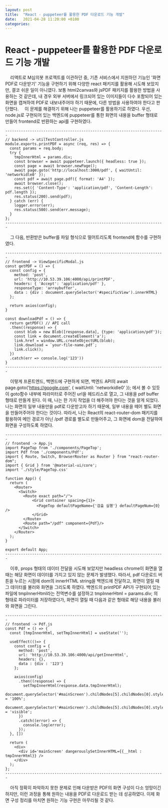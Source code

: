 ```yaml
---
layout: post
title:  "React - puppeteer를 활용한 PDF 다운로드 기능 개발"
date:   2021-04-28 11:20:00 +0100
categories:
---
```


# React - puppeteer를 활용한 PDF 다운로드 기능 개발
&nbsp;
&nbsp;
리액트로 M심의봇 프로젝트를 이관하던 중, 기존 서비스에서 지원하던 기능인 '화면 PDF로 다운받기' 기능을 구현하기 위해 다양한 react 패키지를 활용해
시도해 보았지만, 결코 쉬운 일이 아니였다.
보통 html2canvas와 jsPDF 패키지를 활용한 방법을 사용하는 것 같은데, 내 경우 외부 서버에서 링크되어 있는 이미지들이 다수 포함되어 있는 화면을
캡쳐하여 PDF로 내보내주어야 하기 때문에, 다른 방법을 사용하여야 한다고 판단했다.
&nbsp;
&nbsp;
이 문제를 해결하기 위해 나는 puppeteer를 활용하기로 하였다. 우선, node.js로 구현되어 있는 백엔드에 puppeteer를 통한 화면의 내용을 buffer 형태로
만들어 frontend로 반환하는 api를 구현하였다.
&nbsp;
&nbsp;
```
-----------------------------------------------------------------------
// backend -> utilTestController.js
module.exports.printPDF = async (req, res) => {
  const params = req.body;
  try {
    tmpInnerHtml = params.div;
    const browser = await puppeteer.launch({ headless: true });
    const page = await browser.newPage();
    await page.goto('http://localhost:3000/pdf', { waitUntil: 'networkidle0' });
    const pdf = await page.pdf({ format: 'A4' });
    await browser.close();
    res.set({ 'Content-Type': 'application/pdf', 'Content-Length': pdf.length });
    res.status(200).send(pdf);
  } catch (err) {
    logger.error(err);
    res.status(500).send(err.message);
  }
};
-----------------------------------------------------------------------
```
&nbsp;
&nbsp;
그 다음, 반환받은 buffer를 파일 형식으로 떨어트리도록 frontend에 함수를 구현하였다.
&nbsp;
&nbsp;
```
-----------------------------------------------------------------------
// frontend -> ViewSpecificModal.js
const getPDF = () => {
  const config = {
    method: 'post',
    url: 'http://10.53.39.106:4000/api/printPDF',
    headers: { 'Accept': 'application/pdf' },
    responseType: 'arraybuffer',
    data : {div : document.querySelector('#specificView').innerHTML}
  };

  return axios(config);
}

const downloadPdf = () => {
  return getPDF() // API call
  .then((response) => {
    const blob = new Blob([response.data], {type: 'application/pdf'});
    const link = document.createElement('a');
    link.href = window.URL.createObjectURL(blob);
    link.download = `your-file-name.pdf`;
    link.click();
  })
  .catch(err => console.log('123'))
}
-----------------------------------------------------------------------
```
&nbsp;
&nbsp;
이렇게 프론트엔드, 백엔드에 구현하게 되면, 백엔드 API의
await page.goto('https://google.com', { waitUntil: 'networkidle0' });
에서 볼 수 있듯이 goto함수 내부에 파라미터로 주어진 url을 헤드리스로 열고, 그 내용을 pdf buffer 형태로 만들게 된다.
이 때, 나는 한 가지 작업을 더 해주어야 한다는 것을 알게 되었다. 나는 화면의 일부 내용만을 pdf로 다운받고자 하기 때문에,
일부 내용을 떼어 별도 화면을 만들어주어야 한다는 것이다. 따라서, 나는 React의 react-router-dom 패키지를 활용하여
메인 경로가 아닌 /pdf 경로를 별도로 만들어주고, 그 화면에 dom을 전달하여 화면을 구성하도록 하였다.
&nbsp;
&nbsp;
```
-----------------------------------------------------------------------
// frontend -> App.js
import PageTop from './components/PageTop';
import Pdf from './components/Pdf';
import { Route, Switch, BrowserRouter as Router } from "react-router-dom";
import { Grid } from '@material-ui/core';
import './style/PageTop.css'

function App() {
  return (
    <Router>
      <Switch>
        <Route exact path="/">
            <Grid container spacing={1}>
              <PageTop defaultPageName={'검출 실행'} defaultPageNum={0} />
            </Grid>
        </Route>
        <Route path="/pdf" component={Pdf}/>
      </Switch>
    </Router>
  );
}

export default App;
-----------------------------------------------------------------------
```
&nbsp;
&nbsp;
이후, props 형태의 데이터 전달을 시도해 보았지만 headless chrome이 화면을 열 때는 해당 화면이 데이터를 가지고 있지 않는 문제가 발생했다.
따라서, pdf 다운로드 버튼을 누르는 시점에 dom의 innerHTML string을 백엔드에 전달하고, 화면이 열릴 때 그 데이터를 불러와 화면을 그리도록 하였다.
백엔드의 printPDF API가 구현되어 있는 파일에 tmpInnerHtml라는 전역변수를 설정하고 tmpInnerHtml = params.div; 의 형태로
파라미터를 저장하였다가, 화면이 열릴 때 다음과 같은 형태로 해당 내용을 불러와 화면을 그린다.
&nbsp;
&nbsp;
```
-----------------------------------------------------------------------
// frontend -> Pdf.js
const Pdf = () => {
  const [tmpInnerHtml, setTmpInnerHtml] = useState('');

  useEffect(()=> {
    const config = {
      method: 'post',
      url: 'http://10.53.39.106:4000/api/getInnerHtml',
      headers: {},
      data : {div : '123'}
    };
  
    axios(config)
      .then((response) => {
        setTmpInnerHtml(response.data.tmpInnerHtml);
        document.querySelector('#mainScreen').childNodes[5].childNodes[0].style.height = '100%';
        document.querySelector('#mainScreen').childNodes[5].childNodes[0].style.overflow = 'visible';
      })
      .catch((error) => {
        console.log(error);
      });
  }, [])

  return (
    <div>
      <div id='mainScreen' dangerouslySetInnerHTML={{__html : tmpInnerHtml}} />
    </div> 
  );
};
-----------------------------------------------------------------------
```
&nbsp;
&nbsp;
아직 정확히 파악하지 못한 문제로 인해 다운받은 PDF의 화면 구성이 다소 엉망이긴 하지만, 이런 과정을 통해 원하는 내용을 PDF로 다운로드 받는 데 성공하였다.
이제 화면 구성 정리를 마치면 원하는 기능 구현은 마무리될 것 같다.













